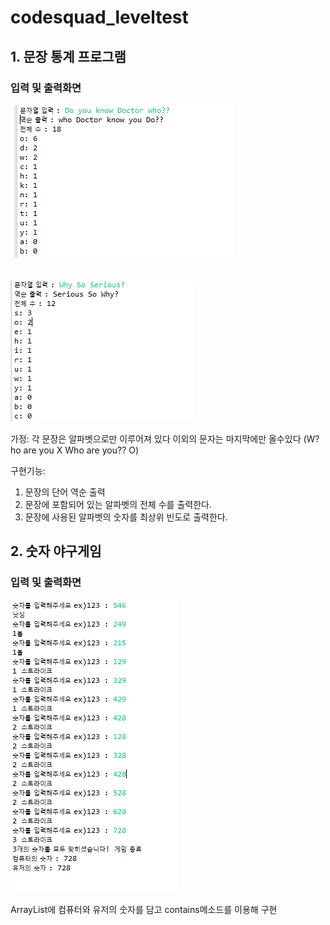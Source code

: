 # codesquad_leveltest
## 1. 문장 통계 프로그램 

### 입력 및 출력화면

![문장출력](/string-edit/img/03.PNG) <br/><br/><br/>
![문장출력](string-edit/img/02.PNG) <br/>

가정: 
각 문장은 알파벳으로만 이루어져 있다 이외의 문자는 마지막에만 올수있다 (W?ho are you X Who are you?? O)

구현기능: 
1. 문장의 단어 역순 출력
2. 문장에 포함되어 있는 알파벳의 전체 수를 출력한다.
3. 문장에 사용된 알파벳의 숫자를 최상위 빈도로 출력한다. 


## 2. 숫자 야구게임

### 입력 및 출력화면

![문장출력](/string-edit/img/01.PNG) <br/>

ArrayList에 컴퓨터와 유저의 숫자를 담고 contains메소드를 이용해 구현
